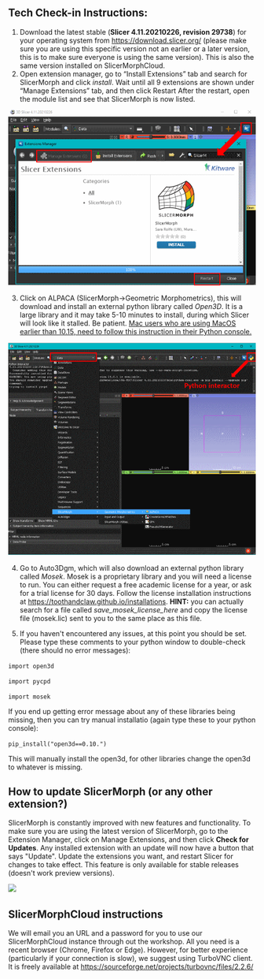 ## Tech Check-in Instructions:


1. Download the latest stable (**Slicer 4.11.20210226, revision 29738**) for your operating system from https://download.slicer.org/ (please make sure you are using this specific version not an earlier or a later version, this is to make sure everyone is using the same version). This is also the same version installed on SlicerMorphCloud. 
2. Open extension manager, go to “Install Extensions” tab and search for SlicerMorph and click *install*.
Wait until all 9 extensions are shown under “Manage Extensions” tab, and then click Restart
After the restart, open the module list and see that SlicerMorph is now listed.

<img src="./exten_manager.png">

3. Click on ALPACA (SlicerMorph->Geometric Morphometrics), this will download and install an external python library called *Open3D*. It is a large library and it may take 5-10 minutes to install, during which Slicer will look like it stalled. Be patient. [Mac users who are using MacOS earlier than 10.15, need to follow this instruction in their Python console.](https://discourse.slicer.org/t/cant-load-open3d/12950/6?u=muratmaga) 

<img src="./python_alpaca.png">

4. Go to Auto3Dgm, which will also download an external python library called *Mosek*. 
Mosek is a proprietary library and you will need a license to run. You can either request a free academic license for a year, or ask for a trial license for 30 days. Follow the license installation instructions at https://toothandclaw.github.io/installations. **HINT:** you can actually search for a file called *save_mosek_license_here* and copy the license file (mosek.lic) sent to you to the same place as this file. 

5. If you haven't encountered any issues, at this point you should be set. Please type these comments to your python window to double-check (there should no error messages):

  ```import open3d```
  
  ```import pycpd```
  
  ```import mosek```
  
If you end up getting error message about any of these libraries being missing, then you can try manual installatio (again type these to your python console):

```pip_install("open3d==0.10.")```
  
  This will manually install the open3d, for other libraries change the open3d to whatever is missing. 

## How to update SlicerMorph (or any other extension?)
SlicerMorph is constantly improved with new features and functionality. To make sure you are using the latest version of SlicerMorph, go to the Extension Manager, click on Manage Extensions, and then click **Check for Updates**. Any installed extension with an update will now have a button that says "Update". Update the extensions you want, and restart Slicer for changes to take effect. This feature is only available for stable releases (doesn't work preview versions). 

<img src="./Exten_manager_Update.png"> 

## SlicerMorphCloud instructions
We will email you an URL and a password for you to use our SlicerMorphCloud instance through out the workshop. All you need is a recent browser (Chrome, Firefox or Edge). However, for better experience (particularly if your connection is slow), we suggest using TurboVNC client. It is freely available at https://sourceforge.net/projects/turbovnc/files/2.2.6/  

